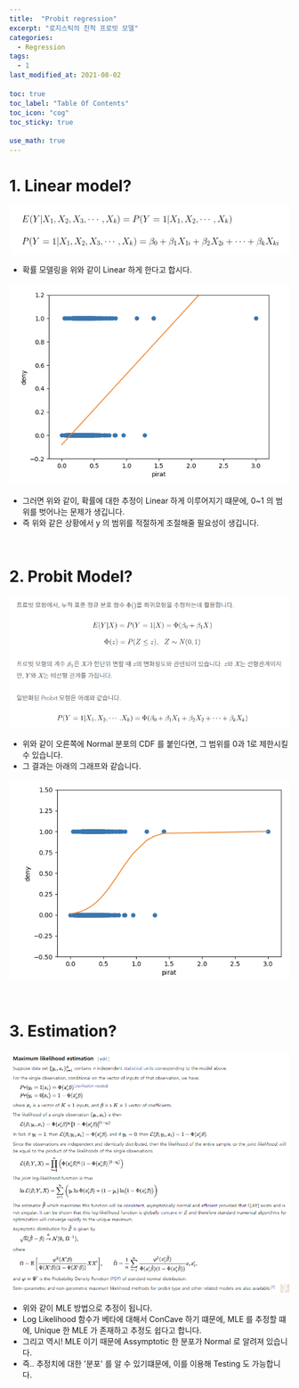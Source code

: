```yaml
---
title:  "Probit regression"
excerpt: "로지스틱의 친척 프로빗 모델"
categories:
  - Regression
tags:
  - 1
last_modified_at: 2021-08-02

toc: true
toc_label: "Table Of Contents"
toc_icon: "cog"
toc_sticky: true

use_math: true
---
```


# 1. Linear model?

![png](/assets/images/Stat/26_1.png)

- 확률 모델링을 위와 같이 Linear 하게 한다고 합시다.

![png](/assets/images/Stat/26_2.png)

- 그러면 위와 같이, 확률에 대한 추정이 Linear 하게 이루어지기 떄문에, 0~1 의 범위를 벗어나는 문제가 생깁니다.
- 즉 위와 같은 상황에서 y 의 범위를 적절하게 조절해줄 필요성이 생깁니다.

<br>

# 2. Probit Model?

![png](/assets/images/Stat/26_3.png)

- 위와 같이 오른쪽에 Normal 분포의 CDF 를 붙인다면, 그 범위를 0과 1로 제한시킬 수 있습니다. 
- 그 결과는 아래의 그래프와 같습니다.

![png](/assets/images/Stat/26_4.png)

<br>

# 3. Estimation? 

![png](/assets/images/Stat/26_5.png)

- 위와 같이 MLE 방법으로 추정이 됩니다. 
- Log Likelihood 함수가 베타에 대해서 ConCave 하기 떄문에, MLE 를 추정할 떄에, Unique 한 MLE 가 존재하고 추정도 쉽다고 합니다.
- 그리고 역시! MLE 이기 때문에 Assymptotic 한 분포가 Normal 로 알려져 있습니다. 
- 즉.. 추정치에 대한 '분포' 를 알 수 있기떄문에, 이를 이용해 Testing 도 가능합니다.

<br>

